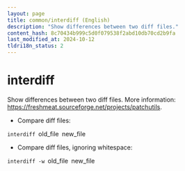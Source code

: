 ```yaml
---
layout: page
title: common/interdiff (English)
description: "Show differences between two diff files."
content_hash: 8c70434b999c5d0f079538f2abd10db70cd2b9fa
last_modified_at: 2024-10-12
tldri18n_status: 2
---
```

# interdiff

Show differences between two diff files.
More information: <https://freshmeat.sourceforge.net/projects/patchutils>.

- Compare diff files:

`interdiff `<span class="tldr-var badge badge-pill bg-dark-lm bg-white-dm text-white-lm text-dark-dm font-weight-bold">old_file</span>` `<span class="tldr-var badge badge-pill bg-dark-lm bg-white-dm text-white-lm text-dark-dm font-weight-bold">new_file</span>

- Compare diff files, ignoring whitespace:

`interdiff -w `<span class="tldr-var badge badge-pill bg-dark-lm bg-white-dm text-white-lm text-dark-dm font-weight-bold">old_file</span>` `<span class="tldr-var badge badge-pill bg-dark-lm bg-white-dm text-white-lm text-dark-dm font-weight-bold">new_file</span>
